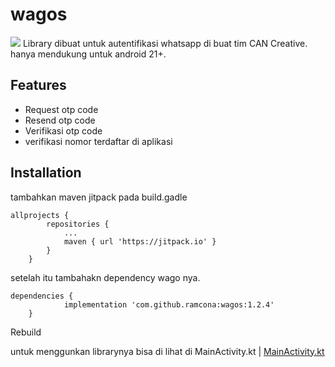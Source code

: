 # wagos

[![](https://jitpack.io/v/ramcona/wagos.svg)](https://jitpack.io/#ramcona/wagos)
Library dibuat untuk autentifikasi whatsapp di buat  tim CAN Creative.
hanya mendukung untuk android 21+.

## Features
- Request otp code
- Resend otp code
- Verifikasi otp code
- verifikasi nomor terdaftar di aplikasi

## Installation
 tambahkan maven jitpack pada build.gadle
```
allprojects {
		repositories {
			...
			maven { url 'https://jitpack.io' }
		}
	}
```

setelah itu tambahakn dependency wago nya.
```
dependencies {
	        implementation 'com.github.ramcona:wagos:1.2.4'
	}
```

Rebuild

untuk menggunkan librarynya bisa di lihat di 
MainActivity.kt | [MainActivity.kt][MainActivity] 

[MainActivity]: <https://github.com/ramcona/wagos/blob/aee89eae0bbd5f5952d81718900f4424feb5fce9/app/src/main/java/com/can/wagos/MainActivity.kt>
